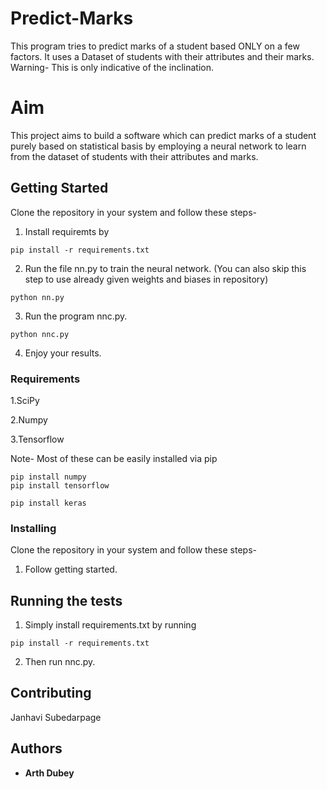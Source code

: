 # Predict-Marks
This program tries to predict marks of a student based ONLY on a few factors. It uses a Dataset of students with their attributes and their marks. Warning- This is only indicative of the inclination.


# Aim

This project aims to build a software which can predict marks of a student purely based on statistical basis by employing a neural network to learn from the dataset of students with their attributes and marks.

## Getting Started

Clone the repository in your system and follow these steps-
1. Install requiremts by

```
pip install -r requirements.txt

```

2. Run the file nn.py to train the neural network. (You can also skip this step to use already given weights and biases in repository)
```
python nn.py

```

3. Run the program nnc.py.
```
python nnc.py

```

4. Enjoy your results.


### Requirements

1.SciPy 

2.Numpy 

3.Tensorflow



Note- Most of these can be easily installed via pip

```
pip install numpy
pip install tensorflow

pip install keras
```

### Installing

Clone the repository in your system and follow these steps-
1. Follow getting started.

## Running the tests

1. Simply install requirements.txt by running

```
pip install -r requirements.txt

```
2. Then run nnc.py.

## Contributing

Janhavi Subedarpage
## Authors

* **Arth Dubey** 
